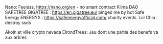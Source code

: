 Nano: Feeless, https://nano.org/en  - no smart contract
Klima DAO
SAFETREE
GIGATREE : https://en.gigatree.eu/  pinged me by bot
Safe Energy ENERGYX : https://safeenergyofficial.com/ charity events. Lol
Chia : destroy ssds

Akoin et ville crypto nevada
ElrondTrees: Jeu dont une partie des benefs va aux arbres